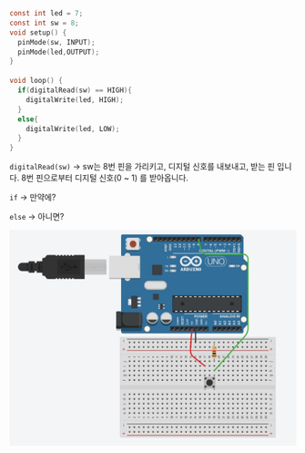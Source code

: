 ```c
const int led = 7;  
const int sw = 8;
void setup() {
  pinMode(sw, INPUT);
  pinMode(led,OUTPUT);
}

void loop() {
  if(digitalRead(sw) == HIGH){
    digitalWrite(led, HIGH);
  }
  else{
    digitalWrite(led, LOW);
  }
}
```

`digitalRead(sw)` -> sw는 8번 핀을 가리키고, 디지털 신호를 내보내고, 받는 핀 입니다. 8번 핀으로부터 디지털 신호(0 ~ 1) 를 받아옵니다.

`if` -> 만약에?

`else` -> 아니면?

![](../../img/3.JPG)

